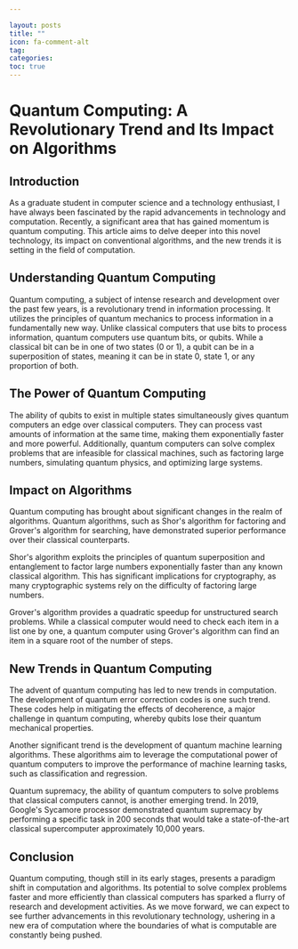 ```yaml
---

layout: posts
title: ""
icon: fa-comment-alt
tag: 
categories: 
toc: true
---
```



# Quantum Computing: A Revolutionary Trend and Its Impact on Algorithms

## Introduction

As a graduate student in computer science and a technology enthusiast, I have always been fascinated by the rapid advancements in technology and computation. Recently, a significant area that has gained momentum is quantum computing. This article aims to delve deeper into this novel technology, its impact on conventional algorithms, and the new trends it is setting in the field of computation.

## Understanding Quantum Computing

Quantum computing, a subject of intense research and development over the past few years, is a revolutionary trend in information processing. It utilizes the principles of quantum mechanics to process information in a fundamentally new way. Unlike classical computers that use bits to process information, quantum computers use quantum bits, or qubits. While a classical bit can be in one of two states (0 or 1), a qubit can be in a superposition of states, meaning it can be in state 0, state 1, or any proportion of both. 

## The Power of Quantum Computing

The ability of qubits to exist in multiple states simultaneously gives quantum computers an edge over classical computers. They can process vast amounts of information at the same time, making them exponentially faster and more powerful. Additionally, quantum computers can solve complex problems that are infeasible for classical machines, such as factoring large numbers, simulating quantum physics, and optimizing large systems.

## Impact on Algorithms

Quantum computing has brought about significant changes in the realm of algorithms. Quantum algorithms, such as Shor's algorithm for factoring and Grover's algorithm for searching, have demonstrated superior performance over their classical counterparts.

Shor's algorithm exploits the principles of quantum superposition and entanglement to factor large numbers exponentially faster than any known classical algorithm. This has significant implications for cryptography, as many cryptographic systems rely on the difficulty of factoring large numbers.

Grover's algorithm provides a quadratic speedup for unstructured search problems. While a classical computer would need to check each item in a list one by one, a quantum computer using Grover's algorithm can find an item in a square root of the number of steps.

## New Trends in Quantum Computing

The advent of quantum computing has led to new trends in computation. The development of quantum error correction codes is one such trend. These codes help in mitigating the effects of decoherence, a major challenge in quantum computing, whereby qubits lose their quantum mechanical properties.

Another significant trend is the development of quantum machine learning algorithms. These algorithms aim to leverage the computational power of quantum computers to improve the performance of machine learning tasks, such as classification and regression.

Quantum supremacy, the ability of quantum computers to solve problems that classical computers cannot, is another emerging trend. In 2019, Google's Sycamore processor demonstrated quantum supremacy by performing a specific task in 200 seconds that would take a state-of-the-art classical supercomputer approximately 10,000 years.

## Conclusion

Quantum computing, though still in its early stages, presents a paradigm shift in computation and algorithms. Its potential to solve complex problems faster and more efficiently than classical computers has sparked a flurry of research and development activities. As we move forward, we can expect to see further advancements in this revolutionary technology, ushering in a new era of computation where the boundaries of what is computable are constantly being pushed.